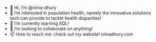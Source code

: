 - 👋 Hi, I’m @nima-dhury
- 👀 I’m interested in population health, namely the innovative solutions tech can provide to tackle health disparities! 
- 🌱 I’m currently learning SQL!
- 💞️ I’m looking to collaborate on anything! 
- 📫 How to reach me: check out my website! nimadhury.com

<!---
nima-dhury/nima-dhury is a ✨ special ✨ repository because its `README.md` (this file) appears on your GitHub profile.
You can click the Preview link to take a look at your changes.
--->

